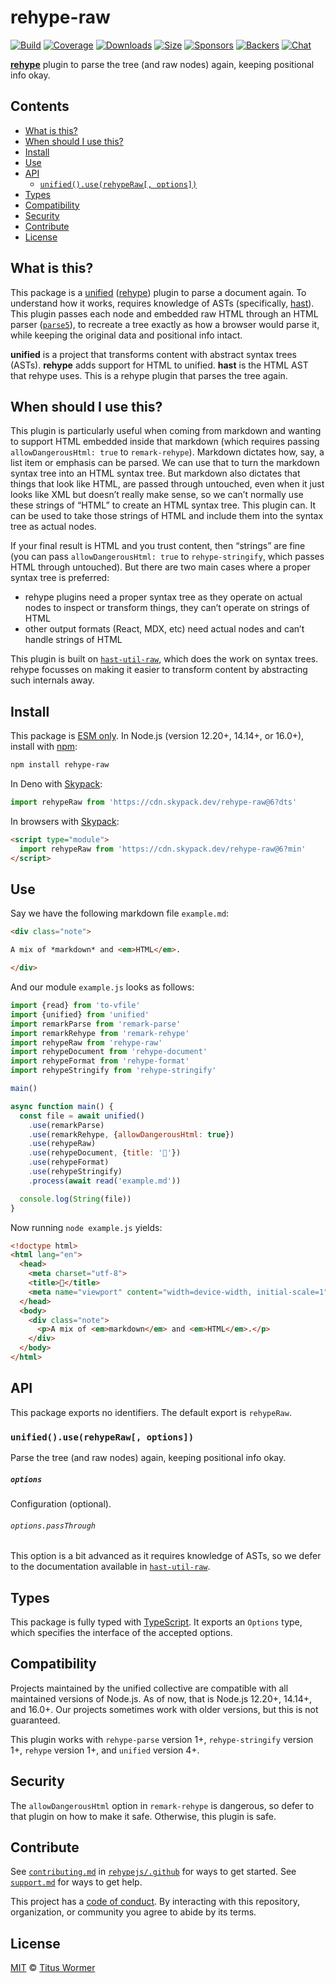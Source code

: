 # rehype-raw

[![Build][build-badge]][build]
[![Coverage][coverage-badge]][coverage]
[![Downloads][downloads-badge]][downloads]
[![Size][size-badge]][size]
[![Sponsors][sponsors-badge]][collective]
[![Backers][backers-badge]][collective]
[![Chat][chat-badge]][chat]

**[rehype][]** plugin to parse the tree (and raw nodes) again, keeping
positional info okay.

## Contents

*   [What is this?](#what-is-this)
*   [When should I use this?](#when-should-i-use-this)
*   [Install](#install)
*   [Use](#use)
*   [API](#api)
    *   [`unified().use(rehypeRaw[, options])`](#unifieduserehyperaw-options)
*   [Types](#types)
*   [Compatibility](#compatibility)
*   [Security](#security)
*   [Contribute](#contribute)
*   [License](#license)

## What is this?

This package is a [unified][] ([rehype][]) plugin to parse a document again.
To understand how it works, requires knowledge of ASTs (specifically, [hast][]).
This plugin passes each node and embedded raw HTML through an HTML parser
([`parse5`][parse5]), to recreate a tree exactly as how a browser would parse
it, while keeping the original data and positional info intact.

**unified** is a project that transforms content with abstract syntax trees
(ASTs).
**rehype** adds support for HTML to unified.
**hast** is the HTML AST that rehype uses.
This is a rehype plugin that parses the tree again.

## When should I use this?

This plugin is particularly useful when coming from markdown and wanting to
support HTML embedded inside that markdown (which requires passing
`allowDangerousHtml: true` to `remark-rehype`).
Markdown dictates how, say, a list item or emphasis can be parsed.
We can use that to turn the markdown syntax tree into an HTML syntax tree.
But markdown also dictates that things that look like HTML, are passed through
untouched, even when it just looks like XML but doesn’t really make sense, so we
can’t normally use these strings of “HTML” to create an HTML syntax tree.
This plugin can.
It can be used to take those strings of HTML and include them into the syntax
tree as actual nodes.

If your final result is HTML and you trust content, then “strings” are fine
(you can pass `allowDangerousHtml: true` to `rehype-stringify`, which passes
HTML through untouched).
But there are two main cases where a proper syntax tree is preferred:

*   rehype plugins need a proper syntax tree as they operate on actual nodes to
    inspect or transform things, they can’t operate on strings of HTML
*   other output formats (React, MDX, etc) need actual nodes and can’t handle
    strings of HTML

This plugin is built on [`hast-util-raw`][hast-util-raw], which does the work on
syntax trees.
rehype focusses on making it easier to transform content by abstracting such
internals away.

## Install

This package is [ESM only](https://gist.github.com/sindresorhus/a39789f98801d908bbc7ff3ecc99d99c).
In Node.js (version 12.20+, 14.14+, or 16.0+), install with [npm][]:

```sh
npm install rehype-raw
```

In Deno with [Skypack][]:

```js
import rehypeRaw from 'https://cdn.skypack.dev/rehype-raw@6?dts'
```

In browsers with [Skypack][]:

```html
<script type="module">
  import rehypeRaw from 'https://cdn.skypack.dev/rehype-raw@6?min'
</script>
```

## Use

Say we have the following markdown file `example.md`:

```markdown
<div class="note">

A mix of *markdown* and <em>HTML</em>.

</div>
```

And our module `example.js` looks as follows:

```js
import {read} from 'to-vfile'
import {unified} from 'unified'
import remarkParse from 'remark-parse'
import remarkRehype from 'remark-rehype'
import rehypeRaw from 'rehype-raw'
import rehypeDocument from 'rehype-document'
import rehypeFormat from 'rehype-format'
import rehypeStringify from 'rehype-stringify'

main()

async function main() {
  const file = await unified()
    .use(remarkParse)
    .use(remarkRehype, {allowDangerousHtml: true})
    .use(rehypeRaw)
    .use(rehypeDocument, {title: '🙌'})
    .use(rehypeFormat)
    .use(rehypeStringify)
    .process(await read('example.md'))

  console.log(String(file))
}
```

Now running `node example.js` yields:

```html
<!doctype html>
<html lang="en">
  <head>
    <meta charset="utf-8">
    <title>🙌</title>
    <meta name="viewport" content="width=device-width, initial-scale=1">
  </head>
  <body>
    <div class="note">
      <p>A mix of <em>markdown</em> and <em>HTML</em>.</p>
    </div>
  </body>
</html>
```

## API

This package exports no identifiers.
The default export is `rehypeRaw`.

### `unified().use(rehypeRaw[, options])`

Parse the tree (and raw nodes) again, keeping positional info okay.

##### `options`

Configuration (optional).

###### `options.passThrough`

This option is a bit advanced as it requires knowledge of ASTs, so we defer
to the documentation available in [`hast-util-raw`][hast-util-raw].

## Types

This package is fully typed with [TypeScript][].
It exports an `Options` type, which specifies the interface of the accepted
options.

## Compatibility

Projects maintained by the unified collective are compatible with all maintained
versions of Node.js.
As of now, that is Node.js 12.20+, 14.14+, and 16.0+.
Our projects sometimes work with older versions, but this is not guaranteed.

This plugin works with `rehype-parse` version 1+, `rehype-stringify` version 1+,
`rehype` version 1+, and `unified` version 4+.

## Security

The `allowDangerousHtml` option in `remark-rehype` is dangerous, so defer
to that plugin on how to make it safe.
Otherwise, this plugin is safe.

## Contribute

See [`contributing.md`][contributing] in [`rehypejs/.github`][health] for ways
to get started.
See [`support.md`][support] for ways to get help.

This project has a [code of conduct][coc].
By interacting with this repository, organization, or community you agree to
abide by its terms.

## License

[MIT][license] © [Titus Wormer][author]

<!-- Definitions -->

[build-badge]: https://github.com/rehypejs/rehype-raw/workflows/main/badge.svg

[build]: https://github.com/rehypejs/rehype-raw/actions

[coverage-badge]: https://img.shields.io/codecov/c/github/rehypejs/rehype-raw.svg

[coverage]: https://codecov.io/github/rehypejs/rehype-raw

[downloads-badge]: https://img.shields.io/npm/dm/rehype-raw.svg

[downloads]: https://www.npmjs.com/package/rehype-raw

[size-badge]: https://img.shields.io/bundlephobia/minzip/rehype-raw.svg

[size]: https://bundlephobia.com/result?p=rehype-raw

[sponsors-badge]: https://opencollective.com/unified/sponsors/badge.svg

[backers-badge]: https://opencollective.com/unified/backers/badge.svg

[collective]: https://opencollective.com/unified

[chat-badge]: https://img.shields.io/badge/chat-discussions-success.svg

[chat]: https://github.com/rehypejs/rehype/discussions

[npm]: https://docs.npmjs.com/cli/install

[skypack]: https://www.skypack.dev

[health]: https://github.com/rehypejs/.github

[contributing]: https://github.com/rehypejs/.github/blob/HEAD/contributing.md

[support]: https://github.com/rehypejs/.github/blob/HEAD/support.md

[coc]: https://github.com/rehypejs/.github/blob/HEAD/code-of-conduct.md

[license]: license

[author]: https://wooorm.com

[typescript]: https://www.typescriptlang.org

[unified]: https://github.com/unifiedjs/unified

[rehype]: https://github.com/rehypejs/rehype

[hast]: https://github.com/syntax-tree/hast

[hast-util-raw]: https://github.com/syntax-tree/hast-util-raw

[parse5]: https://github.com/inikulin/parse5